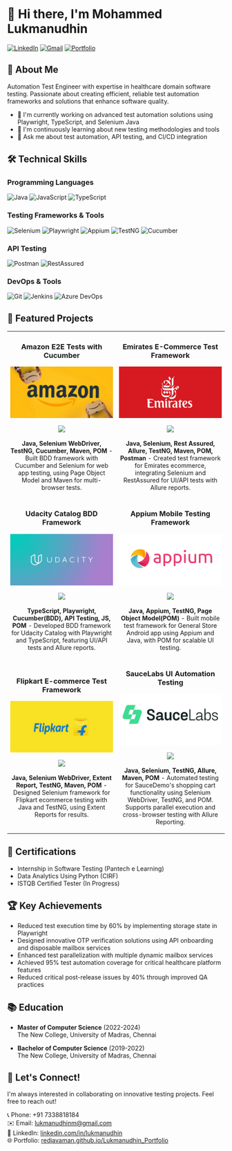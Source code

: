 # 👋 Hi there, I'm Mohammed Lukmanudhin

[![LinkedIn](https://img.shields.io/badge/LinkedIn-0077B5?style=for-the-badge&logo=linkedin&logoColor=white)](https://www.linkedin.com/in/lukmanudhin)
[![Gmail](https://img.shields.io/badge/Gmail-D14836?style=for-the-badge&logo=gmail&logoColor=white)](mailto:lukmanudhinm@gmail.com)
[![Portfolio](https://img.shields.io/badge/Portfolio-000000?style=for-the-badge&logo=About.me&logoColor=white)](https://redjavaman.github.io/Lukmanudhin_Portfolio/)

## 🚀 About Me

Automation Test Engineer with expertise in healthcare domain software testing. Passionate about creating efficient, reliable test automation frameworks and solutions that enhance software quality.

- 🔭 I'm currently working on advanced test automation solutions using Playwright, TypeScript, and Selenium Java
- 🌱 I'm continuously learning about new testing methodologies and tools
- 💬 Ask me about test automation, API testing, and CI/CD integration

## 🛠️ Technical Skills

### Programming Languages
![Java](https://img.shields.io/badge/Java-ED8B00?style=flat-square&logo=java&logoColor=white)
![JavaScript](https://img.shields.io/badge/JavaScript-F7DF1E?style=flat-square&logo=javascript&logoColor=black)
![TypeScript](https://img.shields.io/badge/TypeScript-007ACC?style=flat-square&logo=typescript&logoColor=white)

### Testing Frameworks & Tools
![Selenium](https://img.shields.io/badge/Selenium-43B02A?style=flat-square&logo=selenium&logoColor=white)
![Playwright](https://img.shields.io/badge/Playwright-45ba4b?style=flat-square&logo=playwright&logoColor=white)
![Appium](https://img.shields.io/badge/Appium-6E36F6?style=flat-square&logo=appium&logoColor=white)
![TestNG](https://img.shields.io/badge/TestNG-007ACC?style=flat-square&logo=testng&logoColor=white)
![Cucumber](https://img.shields.io/badge/Cucumber-23D96C?style=flat-square&logo=cucumber&logoColor=white)

### API Testing
![Postman](https://img.shields.io/badge/Postman-FF6C37?style=flat-square&logo=postman&logoColor=white)
![RestAssured](https://img.shields.io/badge/RestAssured-43B02A?style=flat-square&logo=rest-assured&logoColor=white)

### DevOps & Tools
![Git](https://img.shields.io/badge/Git-F05032?style=flat-square&logo=git&logoColor=white)
![Jenkins](https://img.shields.io/badge/Jenkins-D24939?style=flat-square&logo=jenkins&logoColor=white)
![Azure DevOps](https://img.shields.io/badge/Azure_DevOps-0078D7?style=flat-square&logo=azure-devops&logoColor=white)

## 🚀 Featured Projects

<table>
  <tr>
    <td width="50%">
      <h3 align="center">Amazon E2E Tests with Cucumber</h3>
      <div align="center">
        <a href="https://github.com/redJavaMan/amazon-ui-e2e-tests-cucumber" target="_blank">
          <img src="Amazon.jpg" width="400" alt="Cucumber Selenium Project"/>
        </a>
        <p>
          <a href="https://github.com/redJavaMan/amazon-ui-e2e-tests-cucumber" target="_blank">
            <img src="https://img.shields.io/badge/CODE-ff9?style=for-the-badge&logo=github&logoColor=black">
          </a>
        </p>
        <p><strong>Java, Selenium WebDriver, TestNG, Cucumber, Maven, POM</strong> - Built BDD framework with Cucumber and Selenium for web app testing, using Page Object Model and Maven for multi-browser tests.</p>
      </div>
    </td>
    <td width="50%">
      <h3 align="center">Emirates E-Commerce Test Framework</h3>
      <div align="center">
        <a href="https://github.com/redJavaMan/emirates-ui-e2e-test" target="_blank">
          <img src="emiratesred.jpg" width="400" alt="UI API Testing Framework"/>
        </a>
        <p>
          <a href="https://github.com/redJavaMan/emirates-ui-e2e-test" target="_blank">
            <img src="https://img.shields.io/badge/CODE-ff9?style=for-the-badge&logo=github&logoColor=black">
          </a>
        </p>
        <p><strong>Java, Selenium, Rest Assured, Allure, TestNG, Maven, POM, Postman</strong> - Created test framework for Emirates ecommerce, integrating Selenium and RestAssured for UI/API tests with Allure reports.</p>
      </div>
    </td>
  </tr>
  <tr>
    <td width="50%">
      <h3 align="center">Udacity Catalog BDD Framework</h3>
      <div align="center">
        <a href="https://github.com/redJavaMan/udacity-bdd-test" target="_blank">
          <img src="Udacity.jpg" width="400" alt="Playwright TypeScript Project"/>
        </a>
        <p>
          <a href="https://github.com/redJavaMan/udacity-bdd-test" target="_blank">
            <img src="https://img.shields.io/badge/CODE-ff9?style=for-the-badge&logo=github&logoColor=black">
          </a>
        </p>
        <p><strong>TypeScript, Playwright, Cucumber(BDD), API Testing, JS, POM</strong> - Developed BDD framework for Udacity Catalog with Playwright and TypeScript, featuring UI/API tests and Allure reports.</p>
      </div>
    </td>
    <td width="50%">
      <h3 align="center">Appium Mobile Testing Framework</h3>
      <div align="center">
        <a href="https://github.com/redJavaMan/Appium" target="_blank">
          <img src="Appium.jpg" width="400" alt="Appium Mobile Testing"/>
        </a>
        <p>
          <a href="https://github.com/redJavaMan/Appium" target="_blank">
            <img src="https://img.shields.io/badge/CODE-ff9?style=for-the-badge&logo=github&logoColor=black">
          </a>
        </p>
        <p><strong>Java, Appium, TestNG, Page Object Model(POM)</strong> - Built mobile test framework for General Store Android app using Appium and Java, with POM for scalable UI testing.</p>
      </div>
    </td>
  </tr>
  <tr>
    <td width="50%">
      <h3 align="center">Flipkart E-commerce Test Framework</h3>
      <div align="center">
        <a href="https://github.com/redJavaMan/flipkart-ui-e2e-test" target="_blank">
          <img src="Flipkart.jpg" width="400" alt="Selenium Java Framework"/>
        </a>
        <p>
          <a href="https://github.com/redJavaMan/flipkart-ui-e2e-test" target="_blank">
            <img src="https://img.shields.io/badge/CODE-ff9?style=for-the-badge&logo=github&logoColor=black">
          </a>
        </p>
        <p><strong>Java, Selenium WebDriver, Extent Report, TestNG, Maven, POM</strong> - Designed Selenium framework for Flipkart ecommerce testing with Java and TestNG, using Extent Reports for results.</p>
      </div>
    </td>
    <td width="50%">
      <h3 align="center">SauceLabs UI Automation Testing</h3>
      <div align="center">
        <a href="https://github.com/redJavaMan/saucelabs-ui-e2e-test" target="_blank">
          <img src="SauceLabs.jpg" width="400" alt="SauceLabs UI Testing"/>
        </a>
        <p>
          <a href="https://github.com/redJavaMan/saucelabs-ui-e2e-test" target="_blank">
            <img src="https://img.shields.io/badge/CODE-ff9?style=for-the-badge&logo=github&logoColor=black">
          </a>
        </p>
        <p><strong>Java, Selenium, TestNG, Allure, Maven, POM</strong> - Automated testing for SauceDemo's shopping cart functionality using Selenium WebDriver, TestNG, and POM. Supports parallel execution and cross-browser testing with Allure Reporting.</p>
      </div>
    </td>
  </tr>
</table>

## 📜 Certifications

- Internship in Software Testing (Pantech e Learning)
- Data Analytics Using Python (CIRF)
- ISTQB Certified Tester (In Progress)

## 🏆 Key Achievements

- Reduced test execution time by 60% by implementing storage state in Playwright
- Designed innovative OTP verification solutions using API onboarding and disposable mailbox services
- Enhanced test parallelization with multiple dynamic mailbox services
- Achieved 95% test automation coverage for critical healthcare platform features
- Reduced critical post-release issues by 40% through improved QA practices

## 📚 Education

- **Master of Computer Science** (2022-2024)  
  The New College, University of Madras, Chennai
  
- **Bachelor of Computer Science** (2019-2022)  
  The New College, University of Madras, Chennai

## 🤝 Let's Connect!

I'm always interested in collaborating on innovative testing projects. Feel free to reach out!

📞 Phone: +91 7338818184  
✉️ Email: lukmanudhinm@gmail.com  
💼 LinkedIn: [linkedin.com/in/lukmanudhin](https://www.linkedin.com/in/lukmanudhin)  
🌐 Portfolio: [redjavaman.github.io/Lukmanudhin_Portfolio](https://redjavaman.github.io/Lukmanudhin_Portfolio/)
